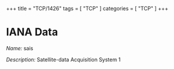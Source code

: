 +++
title = "TCP/1426"
tags = [ "TCP" ]
categories = [ "TCP" ]
+++

# IANA Data

_Name:_ sais

_Description:_ Satellite-data Acquisition System 1

